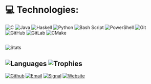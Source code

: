 # 💻 Technologies:
![C](https://img.shields.io/badge/C-%2300599C.svg?style=flat&logo=c&logoColor=white) ![Java](https://img.shields.io/badge/Java-%23ED8B00.svg?style=flat&logo=openjdk&logoColor=white) ![Haskell](https://img.shields.io/badge/Haskell-5e5086?style=flat&logo=haskell&logoColor=white) ![Python](https://img.shields.io/badge/Python-3670A0?style=flat&logo=python&logoColor=ffdd54) ![Bash Script](https://img.shields.io/badge/Bash_Script-%23121011.svg?style=flat&logo=gnu-bash&logoColor=white)  ![PowerShell](https://img.shields.io/badge/PowerShell-%235391FE.svg?style=flat&logo=powershell&logoColor=white) ![Git](https://img.shields.io/badge/git-%23F05033.svg?style=flat&logo=git&logoColor=white) ![GitHub](https://img.shields.io/badge/Github-%23121011.svg?style=flat&logo=github&logoColor=white) ![GitLab](https://img.shields.io/badge/GitLab-%23181717.svg?style=flat&logo=gitlab&logoColor=white) ![CMake](https://img.shields.io/badge/CMake-%23008FBA.svg?style=flat&logo=cmake&logoColor=white)
##
![Stats](https://nirzak-streak-stats.vercel.app/?user=reset3&theme=dark&hide_border=false)

![Languages](https://github-readme-stats.vercel.app/api/top-langs/?username=reset3&layout=compact&theme=vision-friendly-dark) 
![Trophies](https://github-profile-trophy.vercel.app/?username=reset3&rank=SECRET,SSS,SS,S,AAA,AA,A&theme=onedark&no-bg=true&column=4&margin-w=10&margin-h=15)
---
[![Github](https://img.shields.io/badge/-@reset3-231210?style=flat&logo=GitHub&logoColor=white)](https://github.com/reset3)
[![Email](https://img.shields.io/badge/Email-443399?style=flat&logo=protonmail&logoColor=white)](mailto:reset03@proton.me)
[![Signal](https://img.shields.io/badge/Signal_l_Reset.03-2f5db7?style=flat&logo=signal&logoColor=white)](https://signal.me/#eu/Ebv-BFLrEQuVv0mscWlDkOYtSMptYZbeNWga-rltsCWLwLvKm1RO16XaQOvf514f)
[![Website](https://img.shields.io/badge/Website-dd6622?style=flat&logo=cloudflare&logoColor=white)](https://reset3.pages.dev)
<!--[![Visits](https://badges.pufler.dev/visits/reset3/reset3?&color=00bbbb)](https://github.com/reset3) -->
